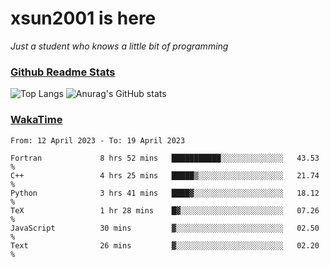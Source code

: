 # xsun2001 is here

*Just a student who knows a little bit of programming*

### [Github Readme Stats](https://github.com/anuraghazra/github-readme-stats)

![Top Langs](https://github-readme-stats.vercel.app/api/top-langs/?username=xsun2001&layout=compact&theme=radical) ![Anurag's GitHub stats](https://github-readme-stats.vercel.app/api?username=xsun2001&show_icons=true&theme=radical)

### [WakaTime](https://wakatime.com)

<!--START_SECTION:waka-->

```text
From: 12 April 2023 - To: 19 April 2023

Fortran             8 hrs 52 mins   ███████████░░░░░░░░░░░░░░   43.53 %
C++                 4 hrs 25 mins   █████▒░░░░░░░░░░░░░░░░░░░   21.74 %
Python              3 hrs 41 mins   ████▓░░░░░░░░░░░░░░░░░░░░   18.12 %
TeX                 1 hr 28 mins    █▓░░░░░░░░░░░░░░░░░░░░░░░   07.26 %
JavaScript          30 mins         ▓░░░░░░░░░░░░░░░░░░░░░░░░   02.50 %
Text                26 mins         ▓░░░░░░░░░░░░░░░░░░░░░░░░   02.20 %
```

<!--END_SECTION:waka-->
